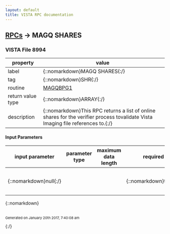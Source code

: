 ```yaml
---
layout: default
title: VISTA RPC documentation
---
```




## [RPCs](TableOfContent.md) &#8594; MAGQ SHARES 



### VISTA File 8994 


 property | value 
--- | --- 
 label | {::nomarkdown}MAGQ SHARES{:/}
 tag | {::nomarkdown}SHR{:/}
 routine | [MAGQBPG1](http://code.osehra.org/dox/Routine_MAGQBPG1_source.html)
 return value type | {::nomarkdown}ARRAY{:/}
 description | {::nomarkdown}This RPC returns a list of online shares for the verifier process tovalidate Vista Imaging file references to.{:/}

#### Input Parameters

| input parameter | parameter type | maximum data length | required | description | 
| --- | --- | --- | --- | --- | 
| {::nomarkdown}null{:/} |  |  | {::nomarkdown}true{:/} | {::nomarkdown}No input parameters are defined for this procedure.{:/} | 

{::nomarkdown} <br/><br/><p style="font-size: 11px">Generated on January 20th 2017, 7:40:08 am</p>{:/}